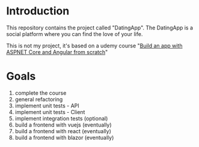 # Introduction

This repository contains the project called "DatingApp". The DatingApp is a social platform where you can find the love of your life. 

This is not my project, it's based on a udemy course "[Build an app with ASPNET Core and Angular from scratch](https://www.udemy.com/course/build-an-app-with-aspnet-core-and-angular-from-scratch/)"

# Goals

1. complete the course
2. general refactoring
3. implement unit tests - API
4. implement unit tests - Client
5. implement integration tests (optional)
6. build a frontend with vuejs (eventually)
7. build a frontend with react (eventually)
8. build a frontend with blazor (eventually)